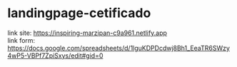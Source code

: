 # landingpage-cetificado

link site: https://inspiring-marzipan-c9a961.netlify.app <br>
link form: https://docs.google.com/spreadsheets/d/1lguKDPDcdwj8Bh1_EeaTR6SWzy4wP5-VBPf7ZpiSxys/edit#gid=0
